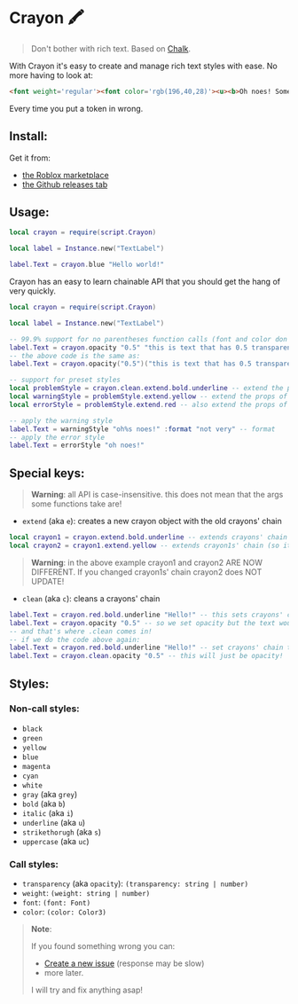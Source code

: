 # Crayon 🖍️
> Don't bother with rich text. Based on [Chalk](https://github.com/chalk/chalk).

With Crayon it's easy to create and manage rich text styles with ease. No more having to look at:
```html
<font weight='regular'><font color='rgb(196,40,28)'><u><b>Oh noes! Something went</b></u></font></font><font weight='regular'><i><fnot color='rgb(196,40,28)'><u><b> very </b></u></font></i></font><font weight='regular'><font color='rgb(196,40,28)'><u><b>wrong!</b></u></font></font>
```
Every time you put a token in wrong.

## Install:
Get it from:
- [the Roblox marketplace](https://create.roblox.com/marketplace/asset/11389890705)
- [the Github releases tab](https://github.com/Almost89/Crayon/releases)

## Usage:
```lua
local crayon = require(script.Crayon)

local label = Instance.new("TextLabel")

label.Text = crayon.blue "Hello world!"
```
Crayon has an easy to learn chainable API that you should get the hang of very quickly.
```lua
local crayon = require(script.Crayon)

local label = Instance.new("TextLabel")

-- 99.9% support for no parentheses function calls (font and color don't support it)
label.Text = crayon.opacity "0.5" "this is text that has 0.5 transparency!"
-- the above code is the same as:
label.Text = crayon.opacity("0.5")("this is text that has 0.5 transparency!")

-- support for preset styles
local problemStyle = crayon.clean.extend.bold.underline -- extend the props of crayon (bc it just got cleaned there are none)
local warningStyle = problemStyle.extend.yellow -- extend the props of problemStyle
local errorStyle = problemStyle.extend.red -- also extend the props of problemStyle

-- apply the warning style
label.Text = warningStyle "oh%s noes!" :format "not very" -- format
-- apply the error style
label.Text = errorStyle "oh noes!"
```
## Special keys:
> **Warning**: all API is case-insensitive. this does not mean that the args some functions take are!

- `extend` (aka `e`): creates a new crayon object with the old crayons' chain
```lua
local crayon1 = crayon.extend.bold.underline -- extends crayons' chain (which should have nothing in it) with bold and underline
local crayon2 = crayon1.extend.yellow -- extends crayon1s' chain (so it has bold and underline) with yellow
```
> **Warning**: in the above example crayon1 and crayon2 ARE NOW DIFFERENT. If you changed crayon1s' chain crayon2 does NOT UPDATE!

- `clean` (aka `c`): cleans a crayons' chain
```lua
label.Text = crayon.red.bold.underline "Hello!" -- this sets crayons' chain to red, bold and underlined
label.Text = crayon.opacity "0.5" -- so we set opacity but the text would still be red, bold and underlined bc the chain never got reset
-- and that's where .clean comes in!
-- if we do the code above again:
label.Text = crayon.red.bold.underline "Hello!" -- set crayons' chain to red, bold and underlined
label.Text = crayon.clean.opacity "0.5" -- this will just be opacity!
```
## Styles:
### Non-call styles:
- `black`
-	`green`
- `yellow`
- `blue`
- `magenta`
- `cyan`
- `white`
- `gray` (aka `grey`)
- `bold` (aka `b`)
- `italic` (aka `i`)
- `underline` (aka `u`)
- `strikethorugh` (aka `s`)
- `uppercase` (aka `uc`)
### Call styles:
- `transparency` (aka `opacity`): `(transparency: string | number)`
- `weight`: `(weight: string | number)`
- `font`: `(font: Font)`
- `color`: `(color: Color3)`

> **Note**:
> 
> If you found something wrong you can:
> - [Create a new issue](https://github.com/Almost89/Crayon/issues/new) (response may be slow)
> - more later.
> 
> I will try and fix anything asap!
